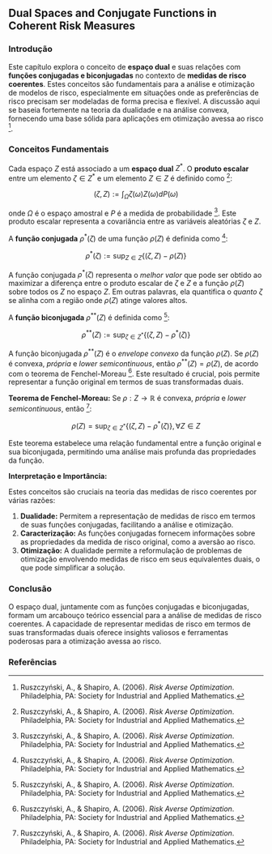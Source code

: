 ## Dual Spaces and Conjugate Functions in Coherent Risk Measures

### Introdução
Este capítulo explora o conceito de **espaço dual** e suas relações com **funções conjugadas e biconjugadas** no contexto de **medidas de risco coerentes**. Estes conceitos são fundamentais para a análise e otimização de modelos de risco, especialmente em situações onde as preferências de risco precisam ser modeladas de forma precisa e flexível. A discussão aqui se baseia fortemente na teoria da dualidade e na análise convexa, fornecendo uma base sólida para aplicações em otimização avessa ao risco [^262].

### Conceitos Fundamentais

Cada espaço $Z$ está associado a um **espaço dual** $Z^*$. O **produto escalar** entre um elemento $\zeta \in Z^*$ e um elemento $Z \in Z$ é definido como [^262]:

$$(\zeta, Z) := \int_{\Omega} \zeta(\omega)Z(\omega)dP(\omega)$$

onde $\Omega$ é o espaço amostral e $P$ é a medida de probabilidade [^262]. Este produto escalar representa a covariância entre as variáveis aleatórias $\zeta$ e $Z$.

A **função conjugada** $\rho^*(\zeta)$ de uma função $\rho(Z)$ é definida como [^262]:

$$\rho^*(\zeta) := \sup_{Z \in Z} \{(\zeta, Z) - \rho(Z)\}$$

A função conjugada $\rho^*(\zeta)$ representa o *melhor valor* que pode ser obtido ao maximizar a diferença entre o produto escalar de $\zeta$ e $Z$ e a função $\rho(Z)$ sobre todos os $Z$ no espaço $Z$. Em outras palavras, ela quantifica o *quanto* $\zeta$ se alinha com a região onde $\rho(Z)$ atinge valores altos.

A **função biconjugada** $\rho^{**}(Z)$ é definida como [^262]:

$$\rho^{**}(Z) := \sup_{\zeta \in Z^*} \{(\zeta, Z) - \rho^*(\zeta)\}$$

A função biconjugada $\rho^{**}(Z)$ é o *envelope convexo* da função $\rho(Z)$. Se $\rho(Z)$ é convexa, *própria* e *lower semicontinuous*, então $\rho^{**}(Z) = \rho(Z)$, de acordo com o teorema de Fenchel-Moreau [^262]. Este resultado é crucial, pois permite representar a função original em termos de suas transformadas duais.

**Teorema de Fenchel-Moreau:** Se $\rho: Z \rightarrow \mathbb{R}$ é convexa, *própria* e *lower semicontinuous*, então [^262]:

$$\rho(Z) = \sup_{\zeta \in Z^*} \{(\zeta, Z) - \rho^*(\zeta)\}, \forall Z \in Z$$

Este teorema estabelece uma relação fundamental entre a função original e sua biconjugada, permitindo uma análise mais profunda das propriedades da função.

**Interpretação e Importância:**

Estes conceitos são cruciais na teoria das medidas de risco coerentes por várias razões:

1.  **Dualidade:** Permitem a representação de medidas de risco em termos de suas funções conjugadas, facilitando a análise e otimização.
2.  **Caracterização:** As funções conjugadas fornecem informações sobre as propriedades da medida de risco original, como a aversão ao risco.
3.  **Otimização:** A dualidade permite a reformulação de problemas de otimização envolvendo medidas de risco em seus equivalentes duais, o que pode simplificar a solução.

### Conclusão

O espaço dual, juntamente com as funções conjugadas e biconjugadas, formam um arcabouço teórico essencial para a análise de medidas de risco coerentes. A capacidade de representar medidas de risco em termos de suas transformadas duais oferece insights valiosos e ferramentas poderosas para a otimização avessa ao risco.

### Referências
[^262]: Ruszczyński, A., & Shapiro, A. (2006). *Risk Averse Optimization*. Philadelphia, PA: Society for Industrial and Applied Mathematics.

<!-- END -->